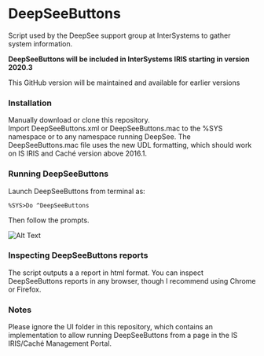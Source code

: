 # DeepSeeButtons
Script used by the DeepSee support group at InterSystems to gather system information.

**DeepSeeButtons will be included in InterSystems IRIS starting in version 2020.3**

This GitHub version will be maintained and available for earlier versions

### Installation

Manually download or clone this repository.  
Import DeepSeeButtons.xml or DeepSeeButtons.mac to the %SYS namespace or to any namespace running DeepSee. The DeepSeeButtons.mac file uses the new UDL formatting, which should work on IS IRIS and Caché version above 2016.1. 

### Running DeepSeeButtons

Launch DeepSeeButtons from terminal as:

`%SYS>Do ^DeepSeeButtons`

Then follow the prompts. 

![Alt Text](https://github.com/psteiwer/DeepSeeButtons/blob/master/Assets/HowTo.gif)

### Inspecting DeepSeeButtons reports

The script outputs a a report in html format. You can inspect DeepSeeButtons reports in any browser, though I recommend using Chrome or Firefox.

### Notes

Please ignore the UI folder in this repository, which contains an implementation to allow running DeepSeeButtons from a page in the IS IRIS/Caché Management Portal. 
